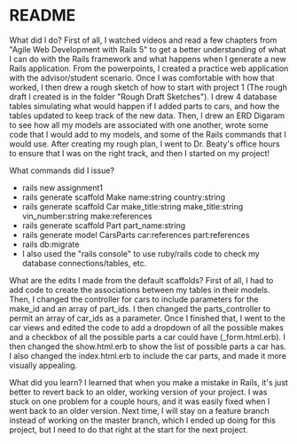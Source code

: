 # README
What did I do?
First of all, I watched videos and read a few chapters from "Agile Web Development with Rails 5"
to get a better understanding of what I can do with the Rails framework and what happens when 
I generate a new Rails application. 
From the powerpoints, I created a practice web application with the advisor/student scenario. 
Once I was comfortable with how that worked, I then drew a rough sketch of how to start with project 1 
(The rough draft I created is in the folder "Rough Draft Sketches").
I drew 4 database tables simulating what would happen if I added parts to cars, and how the tables
updated to keep track of the new data. Then, I drew an ERD Digaram to see how all my models are
associated with one another, wrote some code that I would add to my models, and some of the Rails
commands that I would use. After creating my rough plan, I went to Dr. Beaty's office hours to
ensure that I was on the right track, and then I started on my project!

What commands did I issue? 
* rails new assignment1
* rails generate scaffold Make name:string country:string
* rails generate scaffold Car make_title:string make_title:string vin_number:string make:references
* rails generate scaffold Part part_name:string
* rails generate model CarsParts car:references part:references
* rails db:migrate
* I also used the "rails console" to use ruby/rails code to check my database connections/tables, etc.

What are the edits I made from the default scaffolds? 
First of all, I had to add code to create the associations between my tables in their models. Then, I
changed the controller for cars to include parameters for the make_id and an array of part_ids.
I then changed the parts_controller to permit an array of car_ids as a parameter. Once I finished that,
I went to the car views and edited the code to add a dropdown of all the possible makes and a checkbox
of all the possible parts a car could have (_form.html.erb). I then changed the show.html.erb to show
the list of possible parts a car has. I also changed the index.html.erb to include the car parts, and 
made it more visually appealing.

What did you learn?
I learned that when you make a mistake in Rails, it's just better to revert back to an older, working
version of your project. I was stuck on one problem for a couple hours, and it was easily fixed when I 
went back to an older version. 
Next time, I will stay on a feature branch instead of working on the master branch, which I ended up doing
for this project, but I need to do that right at the start for the next project.
